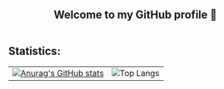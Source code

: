<h2 align="center"> Welcome to my GitHub profile 👋</h2> 

<table align=center>
  
</table>

## Statistics: 
|                                                                                                                                         |                                                                                                                           | 
|-----------------------------------------------------------------------------------------------------------------------------------------|---------------------------------------------------------------------------------------------------------------------------| 
| [![Anurag's GitHub stats](https://github-readme-stats.vercel.app/api?username=TaronJar&show_icons=true&theme=cobalt)](https://github.com/anuraghazra/github-readme-stats) | ![Top Langs](https://github-readme-stats.vercel.app/api/top-langs/?username=TaronJar&show_icons=true&theme=cobalt&layout=compact) |
